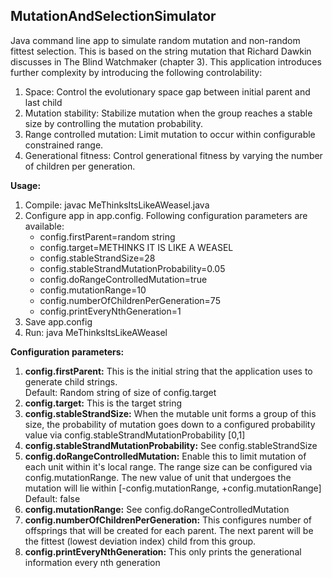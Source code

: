 ## MutationAndSelectionSimulator

Java command line app to simulate random mutation and non-random fittest selection. This is based on the string mutation that Richard Dawkin discusses in The Blind Watchmaker (chapter 3). This application introduces further complexity by introducing the following controlability:
1. Space: Control the evolutionary space gap between initial parent and last child
2. Mutation stability: Stabilize mutation when the group reaches a stable size by controlling the mutation probability.
3. Range controlled mutation: Limit mutation to occur within configurable constrained range.
4. Generational fitness: Control generational fitness by varying the number of children per generation.

**Usage:**
1. Compile: javac MeThinksItsLikeAWeasel.java
2. Configure app in app.config. Following configuration parameters are available:
   - config.firstParent=random string
   - config.target=METHINKS IT IS LIKE A WEASEL
   - config.stableStrandSize=28
   - config.stableStrandMutationProbability=0.05
   - config.doRangeControlledMutation=true
   - config.mutationRange=10
   - config.numberOfChildrenPerGeneration=75
   - config.printEveryNthGeneration=1
3. Save app.config
4. Run: java MeThinksItsLikeAWeasel

**Configuration parameters:**
1. **config.firstParent:** This is the initial string that the application uses to generate child strings.
   <br/>Default: Random string of size of config.target
2. **config.target:** This is the target string
3. **config.stableStrandSize:** When the mutable unit forms a group of this size, the probability of mutation goes down to a configured probability value via config.stableStrandMutationProbability [0,1]
4. **config.stableStrandMutationProbability:** See config.stableStrandSize
5. **config.doRangeControlledMutation:** Enable this to limit mutation of each unit within it's local range. The range size can be configured via config.mutationRange. The new value of unit that undergoes the mutation will lie within [-config.mutationRange, +config.mutationRange]
   <br/>Default: false
6. **config.mutationRange:** See config.doRangeControlledMutation
7. **config.numberOfChildrenPerGeneration:** This configures number of offsprings that will be created for each parent. The next parent will be the fittest (lowest deviation index) child from this group. 
8. **config.printEveryNthGeneration:** This only prints the generational information every nth generation
